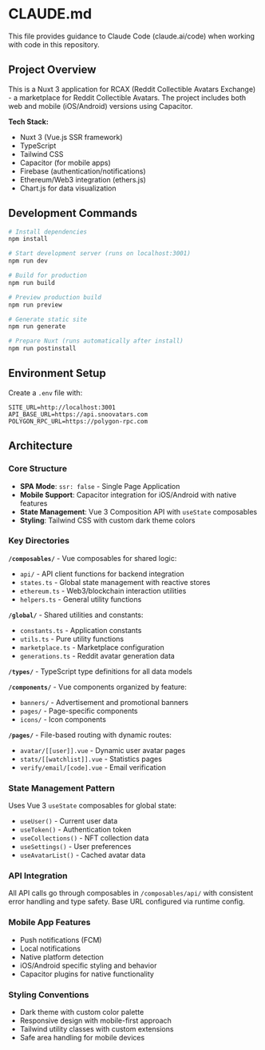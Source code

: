 # CLAUDE.md

This file provides guidance to Claude Code (claude.ai/code) when working with code in this repository.

## Project Overview

This is a Nuxt 3 application for RCAX (Reddit Collectible Avatars Exchange) - a marketplace for Reddit Collectible Avatars. The project includes both web and mobile (iOS/Android) versions using Capacitor.

**Tech Stack:**
- Nuxt 3 (Vue.js SSR framework)
- TypeScript
- Tailwind CSS
- Capacitor (for mobile apps)
- Firebase (authentication/notifications)
- Ethereum/Web3 integration (ethers.js)
- Chart.js for data visualization

## Development Commands

```bash
# Install dependencies
npm install

# Start development server (runs on localhost:3001)
npm run dev

# Build for production
npm run build

# Preview production build
npm run preview

# Generate static site
npm run generate

# Prepare Nuxt (runs automatically after install)
npm run postinstall
```

## Environment Setup

Create a `.env` file with:
```env
SITE_URL=http://localhost:3001
API_BASE_URL=https://api.snoovatars.com
POLYGON_RPC_URL=https://polygon-rpc.com
```

## Architecture

### Core Structure
- **SPA Mode**: `ssr: false` - Single Page Application
- **Mobile Support**: Capacitor integration for iOS/Android with native features
- **State Management**: Vue 3 Composition API with `useState` composables
- **Styling**: Tailwind CSS with custom dark theme colors

### Key Directories

**`/composables/`** - Vue composables for shared logic:
- `api/` - API client functions for backend integration
- `states.ts` - Global state management with reactive stores
- `ethereum.ts` - Web3/blockchain interaction utilities
- `helpers.ts` - General utility functions

**`/global/`** - Shared utilities and constants:
- `constants.ts` - Application constants
- `utils.ts` - Pure utility functions
- `marketplace.ts` - Marketplace configuration
- `generations.ts` - Reddit avatar generation data

**`/types/`** - TypeScript type definitions for all data models

**`/components/`** - Vue components organized by feature:
- `banners/` - Advertisement and promotional banners
- `pages/` - Page-specific components
- `icons/` - Icon components

**`/pages/`** - File-based routing with dynamic routes:
- `avatar/[[user]].vue` - Dynamic user avatar pages
- `stats/[[watchlist]].vue` - Statistics pages
- `verify/email/[code].vue` - Email verification

### State Management Pattern

Uses Vue 3 `useState` composables for global state:
- `useUser()` - Current user data
- `useToken()` - Authentication token
- `useCollections()` - NFT collection data
- `useSettings()` - User preferences
- `useAvatarList()` - Cached avatar data

### API Integration

All API calls go through composables in `/composables/api/` with consistent error handling and type safety. Base URL configured via runtime config.

### Mobile App Features

- Push notifications (FCM)
- Local notifications
- Native platform detection
- iOS/Android specific styling and behavior
- Capacitor plugins for native functionality

### Styling Conventions

- Dark theme with custom color palette
- Responsive design with mobile-first approach
- Tailwind utility classes with custom extensions
- Safe area handling for mobile devices